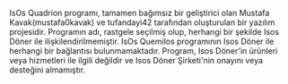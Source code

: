 IsOs Quadrion programı, tamamen bağımsız bir geliştirici olan Mustafa Kavak(mustafa0kavak) ve tufandayi42 tarafından oluşturulan bir yazılım projesidir. Programın adı, rastgele seçilmiş olup, herhangi bir şekilde Isos Döner ile ilişkilendirilmemiştir.
IsOs Quemilos programının Isos Döner ile herhangi bir bağlantısı bulunmamaktadır. Program, Isos Döner'in ürünleri veya hizmetleri ile ilgili değildir ve Isos Döner Şirketi'nin onayını veya desteğini almamıştır.
